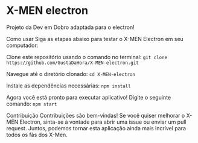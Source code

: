 # X-MEN electron
 Projeto da Dev em Dobro adaptada para o electron!

Como usar
Siga as etapas abaixo para testar o X-MEN Electron em seu computador:

Clone este repositório usando o comando no terminal:
```git clone https://github.com/GustaDaHora/X-MEN-electron.git```

Navegue até o diretório clonado:
```cd X-MEN-electron```

Instale as dependências necessárias:
```npm install```

Agora você está pronto para executar aplicativo! Digite o seguinte comando:
```npm start```

Contribuição
Contribuições são bem-vindas! Se você quiser melhorar o X-MEN Electron, sinta-se à vontade para abrir uma issue ou enviar um pull request. Juntos, podemos tornar esta aplicação ainda mais incrível para todos os fãs dos X-Men.

